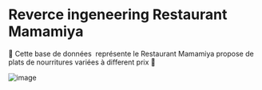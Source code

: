 # Reverce ingeneering Restaurant Mamamiya
:cake: Cette base de données  représente le Restaurant Mamamiya propose de plats de nourritures variées à different prix :banana:

![image](capturemysql.PNG)
